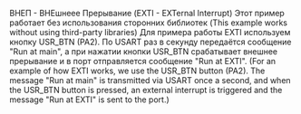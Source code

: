 ВНЕП - ВНЕшнеее Прерывание (EXTI - EXTernal Interrupt)
Этот пример работает без использования сторонних библиотек
(This example works without using third-party libraries)
Для примера работы EXTI используем кнопку USR_BTN (PA2). По USART раз в секунду передаётся сообщение "Run at main", а при нажатии кнопки USR_BTN срабатывает внешнее прерывание и в порт отправляется сообщение "Run at EXTI".
(For an example of how EXTI works, we use the USR_BTN button (PA2). The message "Run at main" is transmitted via USART once a second, and when the USR_BTN button is pressed, an external interrupt is triggered and the message "Run at EXTI" is sent to the port.)
